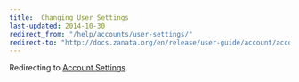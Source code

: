 ```yaml
---
title:  Changing User Settings
last-updated: 2014-10-30
redirect_from: "/help/accounts/user-settings/"
redirect-to: "http://docs.zanata.org/en/release/user-guide/account/account-settings/"
---
```


Redirecting to [Account Settings](http://docs.zanata.org/en/release/user-guide/account/account-settings/).
